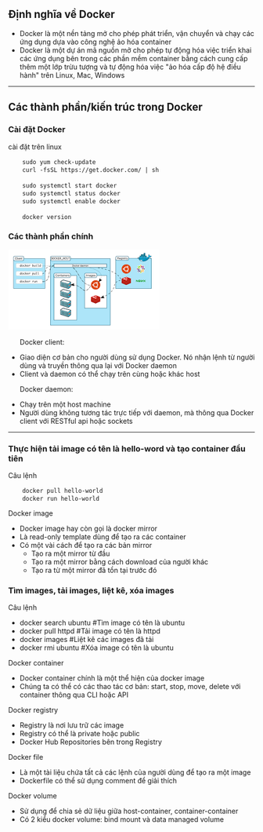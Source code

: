 <h2>Định nghĩa về Docker</h2>
<ul>
<li>Docker là một nền tảng mở cho phép phát triển, vận chuyển và chạy các ứng dụng dựa vào công nghệ ảo hóa container
<li>Docker là một dự án mã nguồn mở cho phép tự động hóa việc triển khai các ứng dụng bên trong các phần mềm container bằng cách cung cấp thêm một lớp trừu tượng và tự động hóa việc "ảo hóa cấp độ hệ điều hành" trên Linux, Mac, Windows
</ul>
<hr color="red">
<h2>Các thành phần/kiến trúc trong Docker</h2>
<h3>Cài đặt Docker</h3>
<p color="red">cài đặt trên linux</p>

        sudo yum check-update
        curl -fsSL https://get.docker.com/ | sh

        sudo systemctl start docker
        sudo systemctl status docker
        sudo systemctl enable docker

        docker version

<h3>Các thành phần chính</h3>
<img src="../Docker/img/thanhphanchinh.png">
<ul>
<p> Docker client: </p>
<li>Giao diện cơ bản cho người dùng sử dụng Docker. Nó nhận lệnh từ người dùng và truyền thông qua lại với Docker daemon
<li>Client và daemon có thể chạy trên cùng hoặc khác host
<p>Docker daemon: </p>
<li> Chạy trên một host machine
<li> Người dùng không tương tác trực tiếp với daemon, mà thông qua Docker client với RESTful api hoặc sockets
</ul>
<hr>
<h3>Thực hiện tải image có tên là hello-word và tạo container đầu tiên</h3>
<p>Câu lệnh</p>

        docker pull hello-world
        docker run hello-world
<p>Docker image</p>
<ul>
<li> Docker image hay còn gọi là docker mirror
<li> Là read-only template dùng để tạo ra các container
<li> Có một vài cách để tạo ra các bản mirror
<ul>
<li> Tạo ra một mirror từ đầu
<li> Tạo ra một mirror bằng cách download của người khác
<li>Tạo ra từ một mirror đã tồn tại trước đó
</ul>
</ul>
<h3>Tìm images, tải images, liệt kê, xóa images</h3>
<p> Câu lệnh</p>
<ul>
<li> docker search ubuntu   #Tìm image có tên là ubuntu
<li> docker pull httpd      #Tải image có tên là httpd
<li> docker images          #Liệt kê các images đã tải
<li> docker rmi ubuntu      #Xóa image có tên là ubuntu
</ul>
<p>Docker container</p>
<ul>
<li>Docker container chính là một thể hiện của docker image
<li>Chúng ta có thể có các thao tác cơ bản: start, stop, move, delete với container thông qua CLI hoặc API
</ul>
<p>Docker registry</p>
<ul>
<li>Registry là nơi lưu trữ các image
<li>Registry có thể là private hoặc public
<li>Docker Hub Repositories bên trong Registry
</ul>
<p>Docker file</p>
<ul>
<li> Là một tài liệu chứa tất cả các lệnh của người dùng để tạo ra một image
<li> Dockerfile có thể sử dụng comment để giải thích
</ul>
<p>Docker volume</p>
<ul>
<li>Sử dụng để chia sẻ dữ liệu giữa host-container, container-container
<li>Có 2 kiểu docker volume: bind mount và data managed volume
</ul>